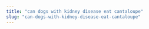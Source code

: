 ```yaml
---
title: "can dogs with kidney disease eat cantaloupe"
slug: "can-dogs-with-kidney-disease-eat-cantaloupe"
---
```


